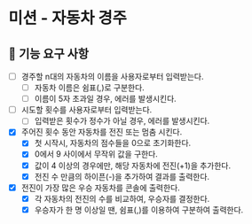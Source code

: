 # 미션 - 자동차 경주

## 🚀 기능 요구 사항

- [ ] 경주할 n대의 자동차의 이름을 사용자로부터 입력받는다.
  - [ ] 자동차 이름은 쉼표(,)로 구분한다.
  - [ ] 이름이 5자 초과일 경우, 에러를 발생시킨다.
- [ ] 시도할 횟수를 사용자로부터 입력받는다.
  - [ ] 입력받은 횟수가 정수가 아닐 경우, 에러를 발생시킨다.
- [x] 주어진 횟수 동안 자동차를 전진 또는 멈춤 시킨다.
  - [x] 첫 시작시, 자동차의 점수들을 0으로 초기화한다.
  - [x] 0에서 9 사이에서 무작위 값을 구한다.
  - [x] 값이 4 이상의 경우에만, 해당 자동차에 전진(+1)을 추가한다.
  - [x] 전진 수 만큼의 하이픈(-)을 추가하여 결과를 출력한다.
- [x] 전진이 가장 많은 우승 자동차를 콘솔에 출력한다.
  - [x] 각 자동차의 전진의 수를 비교하여, 우승자를 결정한다.
  - [x] 우승자가 한 명 이상일 땐, 쉼표(,)를 이용하여 구분하여 출력한다.
